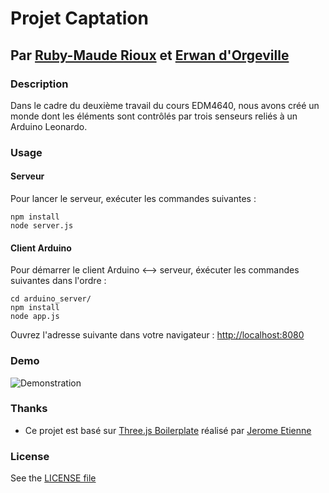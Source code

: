 # Projet Captation
## Par [Ruby-Maude Rioux](http://ca.linkedin.com/pub/ruby-maude-rioux/5a/3b9/b5a) et [Erwan d'Orgeville](http://erwandorgeville.com)

### Description

Dans le cadre du deuxième travail du cours EDM4640, nous avons créé un monde dont les éléments sont contrôlés par trois senseurs reliés à un Arduino Leonardo. 

### Usage

#### Serveur

Pour lancer le serveur, exécuter les commandes suivantes :
```
npm install
node server.js
```

#### Client Arduino

Pour démarrer le client Arduino <--> serveur, éxécuter les commandes suivantes dans l'ordre :  
```
cd arduino_server/
npm install
node app.js
```

Ouvrez l'adresse suivante dans votre navigateur : [http://localhost:8080](http://localhost:8080)

### Demo
![Demonstration](https://raw.githubusercontent.com/th3m4ri0/projet-captation/master/images/demo.gif?token=ACj7vCtEceXwTi9tJKLThLC-chrVm5BKks5UWAQAwA%3D%3D)


### Thanks
- Ce projet est basé sur [Three.js Boilerplate](https://github.com/jeromeetienne/threejsboilerplate/) réalisé par [Jerome Etienne](https://github.com/jeromeetienne/)


### License
See the [LICENSE file](https://github.com/th3m4ri0/projet-captation/blob/master/LICENSE)
